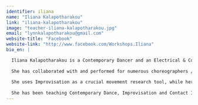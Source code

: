 ```yaml
---
identifier: iliana
name: "Iliana Kalapotharakou"
link: "iliana-kalapotharakou"
image: "teacher-iliana-kalapotharakou.jpg"
email: "lynnkalapotharakou@gmail.com"
website-title: "Facebook"
website-link: "http://www.facebook.com/Workshops.Iliana"
bio_en: |

  Iliana Kalapotharakou is a Contemporary Dancer and an Electrical & Computer Engineer from Greece, graduated from the National School of Dance in Athens, Greece, from SEAD (Salzburg Experimental Academy of Dance) in Salzburg, Austria and from the National Technical University of Athens, Greece.
  
  She has collaborated with and performed for numerous choreographers / artists in Greece, Austria and Germany, such as Simone Forti, Corinna Spieth, Martin Nachbar, Mia Lawrence, Kristin Hjort-Inao, Akropoditi Dancetheater, and more.
  
  She uses Improvisation as a crucial movement research tool, while her movement approach practices extensively floor work / acrobatics, partnering work, Flying Low & Passing Through principles, as well as martial arts, Ido Portal and Contact Improvisation elements.
  
  She has been teaching Contemporary Dance, Improvisation and Contact Improvisation since 2010 in multiple dance schools and studios in Greece, Austria and Germany. Her last production was presented in 2015 and 2016 in Berlin's dance scene. A funding member of the “Antifragile Collective”, Iliana is currently based in Berlin working as a freelancer dancer and teacher, developing her personal movement research.
---
```

